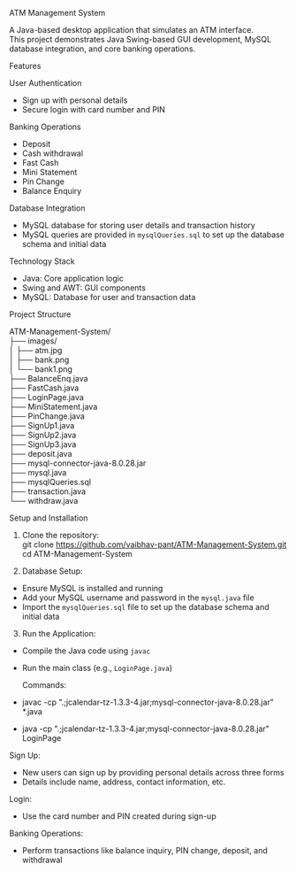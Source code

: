  ATM Management System

A Java-based desktop application that simulates an ATM interface.  
This project demonstrates Java Swing-based GUI development, MySQL database integration, and core banking operations.

Features

User Authentication  
- Sign up with personal details  
- Secure login with card number and PIN  

Banking Operations  
- Deposit  
- Cash withdrawal  
- Fast Cash  
- Mini Statement  
- Pin Change  
- Balance Enquiry  

Database Integration  
- MySQL database for storing user details and transaction history  
- MySQL queries are provided in `mysqlQueries.sql` to set up the database schema and initial data  


Technology Stack

- Java: Core application logic  
- Swing and AWT: GUI components  
- MySQL: Database for user and transaction data  

Project Structure

ATM-Management-System/  
├── images/  
│   ├── atm.jpg  
│   ├── bank.png  
│   └── bank1.png  
├── BalanceEnq.java  
├── FastCash.java  
├── LoginPage.java  
├── MiniStatement.java  
├── PinChange.java  
├── SignUp1.java  
├── SignUp2.java  
├── SignUp3.java  
├── deposit.java  
├── mysql-connector-java-8.0.28.jar  
├── mysql.java  
├── mysqlQueries.sql  
├── transaction.java  
└── withdraw.java  

Setup and Installation

1. Clone the repository:  
git clone https://github.com/vaibhav-pant/ATM-Management-System.git
cd ATM-Management-System

2. Database Setup:  
- Ensure MySQL is installed and running  
- Add your MySQL username and password in the `mysql.java` file  
- Import the `mysqlQueries.sql` file to set up the database schema and initial data  

3. Run the Application:  
- Compile the Java code using `javac`  
- Run the main class (e.g., `LoginPage.java`)

  Commands:
- javac -cp ".;jcalendar-tz-1.3.3-4.jar;mysql-connector-java-8.0.28.jar" *.java
- java -cp ".;jcalendar-tz-1.3.3-4.jar;mysql-connector-java-8.0.28.jar" LoginPage

Sign Up:  
- New users can sign up by providing personal details across three forms  
- Details include name, address, contact information, etc.  

Login:  
- Use the card number and PIN created during sign-up  

Banking Operations:  
- Perform transactions like balance inquiry, PIN change, deposit, and withdrawal  
